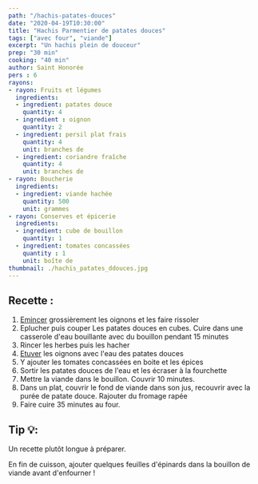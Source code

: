 ```yaml
---
path: "/hachis-patates-douces"
date: "2020-04-19T10:30:00"
title: "Hachis Parmentier de patates douces"
tags: ["avec four", "viande"]
excerpt: "Un hachis plein de douceur"
prep: "30 min"
cooking: "40 min"
author: Saint Honorée
pers : 6
rayons:
- rayon: Fruits et légumes
  ingredients:
  - ingredient: patates douce
    quantity: 4
  - ingredient : oignon
    quantity: 2
  - ingredient: persil plat frais
    quantity: 4
    unit: branches de
  - ingredient: coriandre fraîche
    quantity: 4
    unit: branches de
- rayon: Boucherie
  ingredients: 
  - ingredient: viande hachée
    quantity: 500
    unit: grammes
- rayon: Conserves et épicerie
  ingredients:
  - ingredient: cube de bouillon
    quantity: 1
  - ingredient: tomates concassées
    quantity : 1
    unit: boîte de 
thumbnail: ./hachis_patates_ddouces.jpg
---
```


## Recette :
1. [Emincer](https://fr.wiktionary.org/wiki/%C3%A9mincer) grossièrement les oignons et les faire rissoler
2. Eplucher puis couper Les patates douces en cubes. Cuire dans une casserole d'eau bouillante avec du bouillon pendant 15 minutes
3. Rincer les herbes puis les hacher
4. [Etuver](http://www.basesdelacuisine.com/Cadre5/z5/pp930.htm) les oignons avec l'eau des patates douces
5. Y ajouter les tomates concassées en boite et les épices
6. Sortir les patates douces de l'eau et les écraser à la fourchette
7. Mettre la viande dans le bouillon. Couvrir 10 minutes.
8. Dans un plat, couvrir le fond de viande dans son jus, recouvrir avec la purée de patate douce. Rajouter du fromage rapée
9. Faire cuire 35 minutes au four. 
    
## Tip 💡:
Un recette plutôt longue à préparer.

En fin de cuisson, ajouter quelques feuilles d'épinards dans la bouillon de viande avant d'enfourner !


